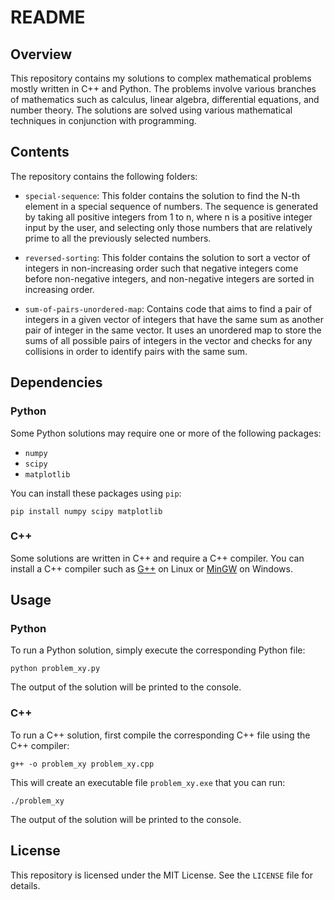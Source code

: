 
# README

## Overview

This repository contains my solutions to complex mathematical problems mostly written in C++ and Python. The problems involve various branches of mathematics such as calculus, linear algebra, differential equations, and number theory. The solutions are solved using various mathematical techniques in conjunction with programming.

## Contents

The repository contains the following folders:

-   `special-sequence`: This folder contains the solution to find the N-th element in a special sequence of numbers. The sequence is generated by taking all positive integers from 1 to n, where n is a positive integer input by the user, and selecting only those numbers that are relatively prime to all the previously selected numbers.

-   `reversed-sorting`: This folder contains the solution to sort a vector of integers in non-increasing order such that negative integers come before non-negative integers, and non-negative integers are sorted in increasing order.

-   `sum-of-pairs-unordered-map`: Contains code that aims to find a pair of integers in a given vector of integers that have the same sum as another pair of integer in the same vector. It uses an unordered map to store the sums of all possible pairs of integers in the vector and checks for any collisions in order to identify pairs with the same sum.

## Dependencies

### Python
Some Python solutions may require one or more of the following packages:

-   `numpy`
-   `scipy`
-   `matplotlib`

You can install these packages using `pip`:

`pip install numpy scipy matplotlib`

### C++
Some solutions are written in C++ and require a C++ compiler. You can install a C++ compiler such as [G++](https://pkgs.org/download/g++) on Linux or [MinGW](https://www.mingw-w64.org) on Windows.

## Usage

### Python

To run a Python solution, simply execute the corresponding Python file:

`python problem_xy.py` 

The output of the solution will be printed to the console.

### C++
To run a C++ solution, first compile the corresponding C++ file using the C++ compiler:

`g++ -o problem_xy problem_xy.cpp` 

This will create an executable file `problem_xy.exe` that you can run:

`./problem_xy` 

The output of the solution will be printed to the console.
## License
This repository is licensed under the MIT License. See the `LICENSE` file for details.
